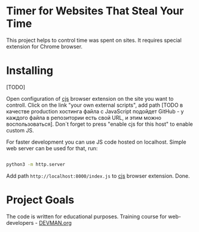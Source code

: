 # Timer for Websites That Steal Your Time

This project helps to control time was spent on sites. It requires special extension for Chrome browser.

# Installing

[TODO]

Open configuration of [cjs](https://chrome.google.com/webstore/detail/custom-javascript-for-web/poakhlngfciodnhlhhgnaaelnpjljija) browser extension on the site you want to controll. Click on the link "your own external scripts", add path [TODO в качестве production хостинга файла с JavaScript подойдет GitHub - у каждого файла в репозитории есть свой URL, и этим можно воспользоваться]. Don`t forget to press "enable cjs for this host" to enable custom JS.

For faster development you can use JS code hosted on localhost. Simple web server can be used for that, run:

```bash

python3 -m http.server
```

Add path `http://localhost:8000/index.js` to [cjs](https://chrome.google.com/webstore/detail/custom-javascript-for-web/poakhlngfciodnhlhhgnaaelnpjljija) browser extension. Done.


# Project Goals

The code is written for educational purposes. Training course for web-developers - [DEVMAN.org](https://devman.org)
